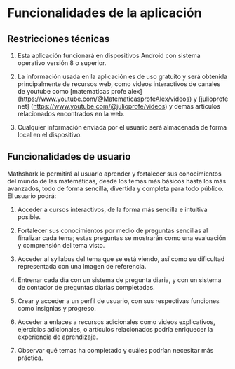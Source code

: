 # Funcionalidades de la aplicación

## Restricciones técnicas

1. Esta aplicación funcionará en dispositivos Android con sistema operativo versión 8 o superior.

2. La información usada en la aplicación es de uso gratuito y será obtenida principalmente de recursos web, como videos interactivos de canales de
youtube como [matematicas profe alex] (https://www.youtube.com/@MatematicasprofeAlex/videos) y [julioprofe net] (https://www.youtube.com/@julioprofe/videos)
y demas articulos relacionados encontrados en la web.

3. Cualquier información enviada por el usuario será almacenada de forma local en el dispositivo.

## Funcionalidades de usuario

Mathshark le permitirá al usuario aprender y fortalecer sus conocimientos del mundo de las matemáticas, desde los temas más básicos hasta los más avanzados, todo de forma sencilla, divertida y completa para todo público. El usuario podrá:

1. Acceder a cursos interactivos, de la forma más sencilla e intuitiva posible.

2. Fortalecer sus conocimientos por medio de preguntas sencillas al finalizar cada tema; estas preguntas se mostrarán como una evaluación y comprensión del tema visto.

3. Acceder al syllabus del tema que se está viendo, así como su dificultad representada con una imagen de referencia.

4. Entrenar cada día con un sistema de pregunta diaria, y con un sistema de contador de preguntas diarias completadas.

5. Crear y acceder a un perfil de usuario, con sus respectivas funciones como insignias y progreso.

6. Acceder a enlaces a recursos adicionales como videos explicativos, ejercicios adicionales, o artículos relacionados podría enriquecer la experiencia de aprendizaje.

7. Observar qué temas ha completado y cuáles podrían necesitar más práctica.





